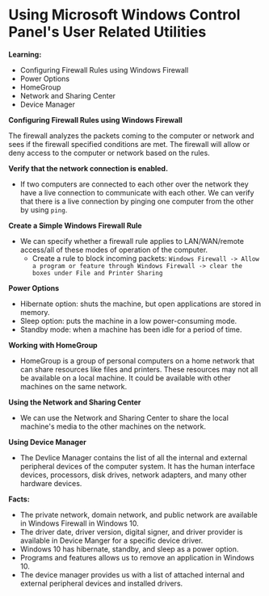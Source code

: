 # Using Microsoft Windows Control Panel's User Related Utilities

**Learning:**

* Configuring Firewall Rules using Windows Firewall
* Power Options
* HomeGroup
* Network and Sharing Center
* Device Manager

**Configuring Firewall Rules using Windows Firewall**

The firewall analyzes the packets coming to the computer or network and sees if the firewall specified conditions are met. The firewall will allow or deny access to the computer or network based on the rules. 


**Verify that the network connection is enabled.**

* If two computers are connected to each other over the network they have a live connection to communicate with each other. We can verify that there is a live connection by pinging one computer from the other by using `ping`. 


**Create a Simple Windows Firewall Rule**

* We can specify whether a firewall rule applies to LAN/WAN/remote access/all of these modes of operation of the computer. 
    * Create a rule to block incoming packets: 
    `Windows Firewall -> Allow a program or feature through Windows Firewall -> clear the boxes under File and Printer Sharing`

**Power Options**
* Hibernate option: shuts the machine, but open applications are stored in memory.
* Sleep option: puts the machine in a low power-consuming mode. 
* Standby mode: when a machine has been idle for a period of time.

**Working with HomeGroup**
* HomeGroup is a group of personal computers on a home network that can share resources like files and printers. These resources may not all be available on a local machine. It could be available with other machines on the same network. 

**Using the Network and Sharing Center**
* We can use the Network and Sharing Center to share the local machine's media to the other machines on the network. 

**Using Device Manager**
* The Devlice Manager contains the list of all the internal and external peripheral devices of the computer system. It has the human interface devices, processors, disk drives, network adapters, and many other hardware devices. 

**Facts:**
* The private network, domain network, and public network are available in Windows Firewall in Windows 10.
* The driver date, driver version, digital signer, and driver provider is available in Device Manger for a specific device driver.
* Windows 10 has hibernate, standby, and sleep as a power option.
* Programs and features allows us to remove an application in Windows 10.
* The device manager provides us with a list of attached internal and external peripheral devices and installed drivers. 

